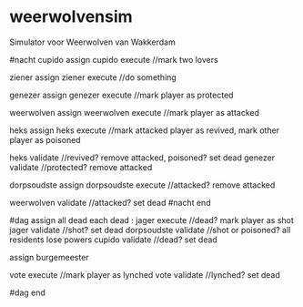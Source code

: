 # weerwolvensim
Simulator voor Weerwolven van Wakkerdam


#nacht
cupido assign
cupido execute       //mark two lovers

ziener assign
ziener execute       //do something

genezer assign
genezer execute		 //mark player as protected

weerwolven assign
weerwolven execute 	 //mark player as attacked

heks assign
heks execute		 //mark attacked player as revived, mark other player as poisoned

heks validate		 //revived? remove attacked, poisoned? set dead
genezer validate	 //protected? remove attacked

dorpsoudste assign
dorpsoudste execute  //attacked? remove attacked

weerwolven validate  //attacked? set dead
#nacht end

#dag
assign all dead
each dead :
   jager execute		//dead? mark player as shot
   jager validate	   	//shot? set dead
   dorpsoudste validate //shot or poisoned? all residents lose powers
   cupido validate		//dead? set dead

assign burgemeester

vote execute			//mark player as lynched
vote validate			//lynched? set dead

#dag end


